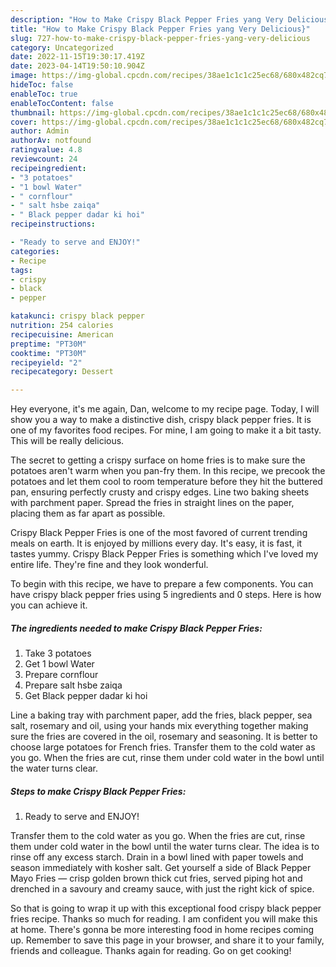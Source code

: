 ```yaml
---
description: "How to Make Crispy Black Pepper Fries yang Very Delicious}"
title: "How to Make Crispy Black Pepper Fries yang Very Delicious}"
slug: 727-how-to-make-crispy-black-pepper-fries-yang-very-delicious
category: Uncategorized
date: 2022-11-15T19:30:17.419Z
date: 2023-04-14T19:50:10.904Z
image: https://img-global.cpcdn.com/recipes/38ae1c1c1c25ec68/680x482cq70/crispy-black-pepper-fries-recipe-main-photo.jpg
hideToc: false
enableToc: true
enableTocContent: false
thumbnail: https://img-global.cpcdn.com/recipes/38ae1c1c1c25ec68/680x482cq70/crispy-black-pepper-fries-recipe-main-photo.jpg
cover: https://img-global.cpcdn.com/recipes/38ae1c1c1c25ec68/680x482cq70/crispy-black-pepper-fries-recipe-main-photo.jpg
author: Admin
authorAv: notfound
ratingvalue: 4.8
reviewcount: 24
recipeingredient:
- "3 potatoes"
- "1 bowl Water"
- " cornflour"
- " salt hsbe zaiqa"
- " Black pepper dadar ki hoi"
recipeinstructions:

- "Ready to serve and ENJOY!"
categories:
- Recipe
tags:
- crispy
- black
- pepper

katakunci: crispy black pepper 
nutrition: 254 calories
recipecuisine: American
preptime: "PT30M"
cooktime: "PT30M"
recipeyield: "2"
recipecategory: Dessert

---
```



Hey everyone, it's me again, Dan, welcome to my recipe page. Today, I will show you a way to make a distinctive dish, crispy black pepper fries. It is one of my favorites food recipes. For mine, I am going to make it a bit tasty. This will be really delicious.

The secret to getting a crispy surface on home fries is to make sure the potatoes aren&#39;t warm when you pan-fry them. In this recipe, we precook the potatoes and let them cool to room temperature before they hit the buttered pan, ensuring perfectly crusty and crispy edges. Line two baking sheets with parchment paper. Spread the fries in straight lines on the paper, placing them as far apart as possible.

Crispy Black Pepper Fries is one of the most favored of current trending meals on earth. It is enjoyed by millions every day. It's easy, it is fast, it tastes yummy. Crispy Black Pepper Fries is something which I've loved my entire life. They're fine and they look wonderful.


To begin with this recipe, we have to prepare a few components. You can have crispy black pepper fries using 5 ingredients and 0 steps. Here is how you can achieve it.

<!--inarticleads1-->

##### The ingredients needed to make Crispy Black Pepper Fries:

1. Take 3 potatoes
1. Get 1 bowl Water
1. Prepare  cornflour
1. Prepare  salt hsbe zaiqa
1. Get  Black pepper dadar ki hoi


Line a baking tray with parchment paper, add the fries, black pepper, sea salt, rosemary and oil, using your hands mix everything together making sure the fries are covered in the oil, rosemary and seasoning. It is better to choose large potatoes for French fries. Transfer them to the cold water as you go. When the fries are cut, rinse them under cold water in the bowl until the water turns clear. 

<!--inarticleads2-->

##### Steps to make Crispy Black Pepper Fries:


1. Ready to serve and ENJOY!

Transfer them to the cold water as you go. When the fries are cut, rinse them under cold water in the bowl until the water turns clear. The idea is to rinse off any excess starch. Drain in a bowl lined with paper towels and season immediately with kosher salt. Get yourself a side of Black Pepper Mayo Fries — crisp golden brown thick cut fries, served piping hot and drenched in a savoury and creamy sauce, with just the right kick of spice. 

So that is going to wrap it up with this exceptional food crispy black pepper fries recipe. Thanks so much for reading. I am confident you will make this at home. There's gonna be more interesting food in home recipes coming up. Remember to save this page in your browser, and share it to your family, friends and colleague. Thanks again for reading. Go on get cooking!
